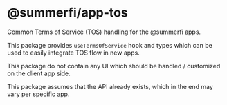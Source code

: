 # @summerfi/app-tos

Common Terms of Service (TOS) handling for the @summerfi apps.

This package provides `useTermsOfService` hook and types which can be used to easily integrate TOS
flow in new apps.

This package do not contain any UI which should be handled / customized on the client app side.

This package assumes that the API already exists, which in the end may vary per specific app.
